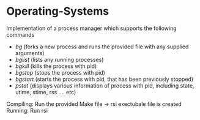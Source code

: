 # Operating-Systems
Implementation of a process manager which supports the following commands
- *bg* <filename> <arguments> (forks a new process and runs the provided file with any supplied arguments)
- *bglist* (lists any running processes)
- *bgkill* <pid> (kills the process with pid)
- *bgstop* <pid> (stops the process with pid)
- *bgstart* <pid> (starts the process with pid, that has been previously stopped)
- *pstat* <pid> (displays various information of process with pid, including state, utime, stime, rss .... etc)

Compiling: Run the provided Make file -> rsi exectubale file is created
Running: Run rsi
